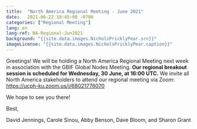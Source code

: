 ```yaml
---
title:  "North America Regional Meeting - June 2021"
date:   2021-06-22 10:45:00 -0700
categories: ["Regional Meeting"]
lang: en
lang-ref: NA-Regional-Jun2021
background: "{{site.data.images.NicholsPricklyPear.src}}"
imageLicense: "{{site.data.images.NicholsPricklyPear.caption}}"
---
```


Greetings! We will be holding a North America Regional Meeting next week in association with the GBIF Global Nodes Meeting. **Our regional breakout session is scheduled for Wednesday, 30 June, at 16:00 UTC.** We invite all North America stakeholders to attend our regional meeting via Zoom: https://ucph-ku.zoom.us/j/68021776070 

We hope to see you there!

Best,

David Jennings, Carole Sinou, Abby Benson, Dave Bloom, and Sharon Grant
